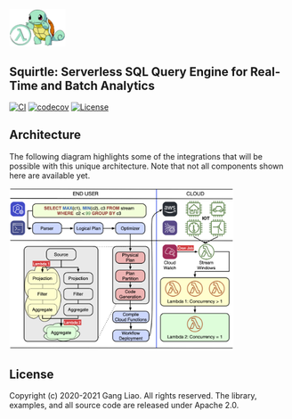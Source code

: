 <img src="docs/squirtle.png" width=20%>

## Squirtle: Serverless SQL Query Engine for Real-Time and Batch Analytics

[![CI](https://github.com/DSLAM-UMD/Squirtle/workflows/CI/badge.svg?branch=code&event=pull_request)](https://github.com/DSLAM-UMD/Squirtle/actions)
[![codecov](https://codecov.io/gh/DSLAM-UMD/Squirtle/branch/master/graph/badge.svg?token=1FOM4DJUZJ)](https://codecov.io/gh/DSLAM-UMD/Squirtle)
[![License](https://img.shields.io/badge/license-Apache%202-blue.svg)](LICENSE)

## Architecture

The following diagram highlights some of the integrations that will be possible with this unique architecture. Note that not all components shown here are available yet.

<img src="docs/arch.png" width="80%">

## License

Copyright (c) 2020-2021 Gang Liao. All rights reserved.
The library, examples, and all source code are released under Apache 2.0.
